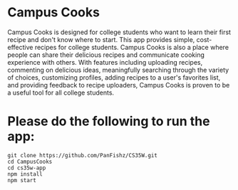 # Campus Cooks
Campus Cooks is designed for college students who want to learn their first recipe
and don't know where to start. This app provides simple, cost-effective recipes
for college students. Campus Cooks is also a place where people can share their delicious
recipes and communicate cooking experience with others.
With features including uploading recipes, commenting on delicious ideas, meaningfully searching
through the variety of choices, customizing profiles, adding recipes to a user's
favorites list, and providing feedback to recipe uploaders, Campus Cooks is proven
to be a useful tool for all college students.

# Please do the following to run the app:
```
git clone https://github.com/PanFishz/CS35W.git
cd CampusCooks
cd cs35w-app
npm install
npm start
```
